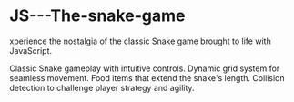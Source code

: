 # JS---The-snake-game
xperience the nostalgia of the classic Snake game brought to life with JavaScript.

Classic Snake gameplay with intuitive controls.
Dynamic grid system for seamless movement.
Food items that extend the snake's length.
Collision detection to challenge player strategy and agility.
